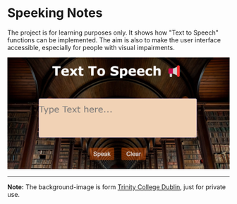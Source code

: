 # Speeking Notes

The project is for learning purposes only. It shows how "Text to Speech" functions can be implemented. The aim is also to make the user interface accessible, especially for people with visual impairments.

![image: screenshot landing-page tts-project](./screenshot_01.jpg)


___

**Note:** The background-image is form 
[Trinity College Dublin](https://www.tcd.ie), just for private use.